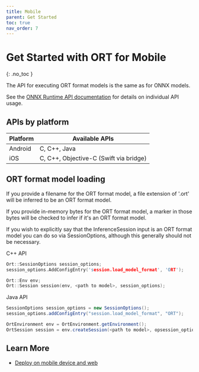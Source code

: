 ```yaml
---
title: Mobile
parent: Get Started
toc: true
nav_order: 7
---
```

# Get Started with ORT for Mobile
{: .no_toc }

The API for executing ORT format models is the same as for ONNX models. 

See the [ONNX Runtime API documentation](../api) for details on individual API usage.

## APIs by platform


| Platform | Available APIs |
|----------|----------------|
| Android | C, C++, Java |
| iOS | C, C++, Objective-C (Swift via bridge) |

## ORT format model loading

If you provide a filename for the ORT format model, a file extension of '.ort' will be inferred to be an ORT format model.

If you provide in-memory bytes for the ORT format model, a marker in those bytes will be checked to infer if it's an ORT format model.

If you wish to explicitly say that the InferenceSession input is an ORT format model you can do so via SessionOptions, although this generally should not be necessary.

C++ API
```c++
Ort::SessionOptions session_options;
session_options.AddConfigEntry('session.load_model_format', 'ORT');

Ort::Env env;
Ort::Session session(env, <path to model>, session_options);
```

Java API
```java
SessionOptions session_options = new SessionOptions();
session_options.addConfigEntry("session.load_model_format", "ORT");

OrtEnvironment env = OrtEnvironment.getEnvironment();
OrtSession session = env.createSession(<path to model>, opsession_optionstions);
```

## Learn More
- [Deploy on mobile device and web](../tutorials/mobile-web/)